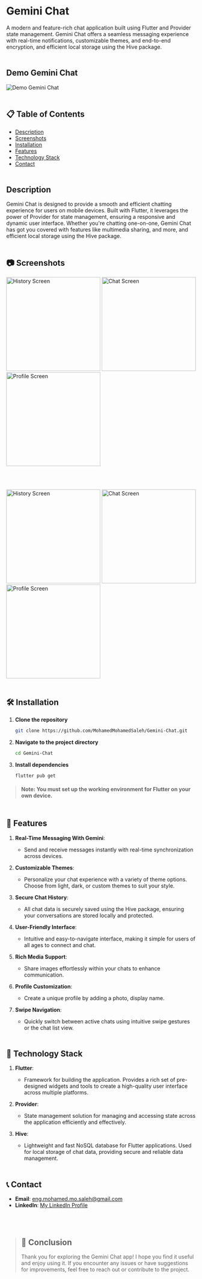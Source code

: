 # Gemini Chat

A modern and feature-rich chat application built using Flutter and Provider state management. Gemini Chat offers a seamless messaging experience with real-time notifications, customizable themes, and end-to-end encryption, and efficient local storage using the Hive package.

<img align="center" src="https://64.media.tumblr.com/446f36513b5f3077749d1044fae86cc1/tumblr_n05yiydwuF1shpedgo1_500.gif" width= 60% height=5px>

## Demo Gemini Chat

![Demo Gemini Chat](https://github.com/user-attachments/assets/47c34bcc-fcee-4513-9c29-c375c0ebd7df) 


<img align="center" src="https://64.media.tumblr.com/446f36513b5f3077749d1044fae86cc1/tumblr_n05yiydwuF1shpedgo1_500.gif" width= 60% height=5px>



## 📋 Table of Contents

- [Description](#description)
- [Screenshots](#-screenshots)
- [Installation](#-installation)
- [Features](#-features)
- [Technology Stack](#-technology-stack)
- [Contact](#-contact)

<img align="center" src="https://64.media.tumblr.com/446f36513b5f3077749d1044fae86cc1/tumblr_n05yiydwuF1shpedgo1_500.gif" width= 60% height=5px>

## Description

Gemini Chat is designed to provide a smooth and efficient chatting experience for users on mobile devices. Built with Flutter, it leverages the power of Provider for state management, ensuring a responsive and dynamic user interface. Whether you're chatting one-on-one, Gemini Chat has got you covered with features like multimedia sharing, and more, and efficient local storage using the Hive package.

<img align="center" src="https://64.media.tumblr.com/446f36513b5f3077749d1044fae86cc1/tumblr_n05yiydwuF1shpedgo1_500.gif" width= 60% height=5px>

## 📷 Screenshots


<p float="center">
  <img src="https://github.com/user-attachments/assets/882dedf6-e2ab-4274-9a7a-cd34787930e2" alt="History Screen" width="250" />
  <img src="https://github.com/user-attachments/assets/9ed6c5bc-d6d1-4715-b797-a088b717c575" alt="Chat Screen" width="250" />
  <img src="https://github.com/user-attachments/assets/68f42f21-a58b-4488-8d1d-e439451e096d" alt="Profile Screen" width="250" />
</p>

<br><br>
<p float="center">
  <img src="https://github.com/user-attachments/assets/666af8a7-a786-4d87-b175-1ded29f95f6e" alt="History Screen" width="250" />
  <img src="https://github.com/user-attachments/assets/2c34b74f-f12c-41ec-b074-df0ad78a5497" alt="Chat Screen" width="250" />
  <img src="https://github.com/user-attachments/assets/86c93e3d-5242-465a-8ee3-2d3f60d3e3f5" alt="Profile Screen" width="250" />
</p>

<img align="center" src="https://64.media.tumblr.com/446f36513b5f3077749d1044fae86cc1/tumblr_n05yiydwuF1shpedgo1_500.gif" width= 60% height=5px>

## 🛠 Installation

1. **Clone the repository**
   ```bash
   git clone https://github.com/MohamedMohamedSaleh/Gemini-Chat.git
   ```
2. **Navigate to the project directory**
   ```bash
   cd Gemini-Chat
   ```
2. **Install dependencies**
   ```bash
   flutter pub get
   ```
   
>#### **Note:** You must set up the working environment for Flutter on your own device.

<img align="center" src="https://64.media.tumblr.com/446f36513b5f3077749d1044fae86cc1/tumblr_n05yiydwuF1shpedgo1_500.gif" width= 60% height=5px>
   
## 🌟 Features

1. **Real-Time Messaging With Gemini**:
   - Send and receive messages instantly with real-time synchronization across devices.

2. **Customizable Themes**:
   - Personalize your chat experience with a variety of theme options. Choose from light, dark, or custom themes to suit your style.

3. **Secure Chat History**:
   - All chat data is securely saved using the Hive package, ensuring your conversations are stored locally and protected.

4. **User-Friendly Interface**:
   - Intuitive and easy-to-navigate interface, making it simple for users of all ages to connect and chat.

5. **Rich Media Support**:
   - Share images effortlessly within your chats to enhance communication.

6. **Profile Customization**:
   - Create a unique profile by adding a photo, display name.

7. **Swipe Navigation**:
   - Quickly switch between active chats using intuitive swipe gestures or the chat list view.

<img align="center" src="https://64.media.tumblr.com/446f36513b5f3077749d1044fae86cc1/tumblr_n05yiydwuF1shpedgo1_500.gif" width= 60% height=5px>


## 🔧 Technology Stack

1. **Flutter**:
   - Framework for building the application. Provides a rich set of pre-designed widgets and tools to create a high-quality user interface across multiple platforms.

2. **Provider**:
   - State management solution for managing and accessing state across the application efficiently and effectively.

3. **Hive**:
   - Lightweight and fast NoSQL database for Flutter applications. Used for local storage of chat data, providing secure and reliable data management.

<img align="center" src="https://64.media.tumblr.com/446f36513b5f3077749d1044fae86cc1/tumblr_n05yiydwuF1shpedgo1_500.gif" width= 60% height=5px>

## 📞 Contact

- **Email**: [eng.mohamed.mo.saleh@gmail.com](mailto:youremail@example.com)
- **LinkedIn**: [My LinkedIn Profile](https://www.linkedin.com/in/mohamed-saleh-a79011261?utm_source=share&utm_campaign=share_via&utm_content=profile&utm_medium=android_app)

<br><br>

> ## 📝 **Conclusion**
>Thank you for exploring the Gemini Chat app! I hope you find it useful and enjoy using it. If you encounter any issues or have suggestions for improvements, feel free to reach out or contribute to the project.
      

